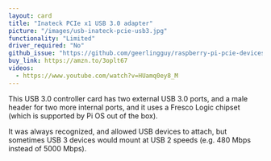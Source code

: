 ```yaml
---
layout: card
title: "Inateck PCIe x1 USB 3.0 adapter"
picture: "/images/usb-inateck-pcie-usb3.jpg"
functionality: "Limited"
driver_required: "No"
github_issue: "https://github.com/geerlingguy/raspberry-pi-pcie-devices/issues/45"
buy_link: https://amzn.to/3oplt67
videos:
  - https://www.youtube.com/watch?v=HUamq0ey8_M
---
```

This USB 3.0 controller card has two external USB 3.0 ports, and a male header for two more internal ports, and it uses a Fresco Logic chipset (which is supported by Pi OS out of the box).

It was always recognized, and allowed USB devices to attach, but sometimes USB 3 devices would mount at USB 2 speeds (e.g. 480 Mbps instead of 5000 Mbps).
